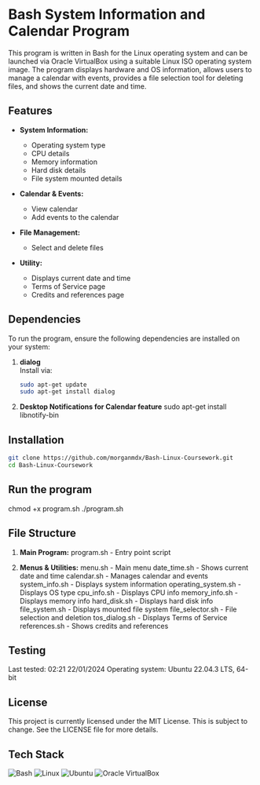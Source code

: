 # Bash System Information and Calendar Program

This program is written in Bash for the Linux operating system and can be launched via Oracle VirtualBox using a suitable Linux ISO operating system image. The program displays hardware and OS information, allows users to manage a calendar with events, provides a file selection tool for deleting files, and shows the current date and time.

## Features

- **System Information:**
  - Operating system type
  - CPU details
  - Memory information
  - Hard disk details
  - File system mounted details

- **Calendar & Events:**
  - View calendar
  - Add events to the calendar

- **File Management:**
  - Select and delete files

- **Utility:**
  - Displays current date and time
  - Terms of Service page
  - Credits and references page

## Dependencies

To run the program, ensure the following dependencies are installed on your system:

1. **dialog**  
   Install via:
   ```bash
   sudo apt-get update
   sudo apt-get install dialog

2. **Desktop Notifications for Calendar feature**
   sudo apt-get install libnotify-bin

## Installation
```bash
git clone https://github.com/morganmdx/Bash-Linux-Coursework.git
cd Bash-Linux-Coursework
```

## Run the program
chmod +x program.sh
./program.sh

## File Structure
1. **Main Program:**
program.sh - Entry point script

2. **Menus & Utilities:**
menu.sh - Main menu
date_time.sh - Shows current date and time
calendar.sh - Manages calendar and events
system_info.sh - Displays system information
operating_system.sh - Displays OS type
cpu_info.sh - Displays CPU info
memory_info.sh - Displays memory info
hard_disk.sh - Displays hard disk info
file_system.sh - Displays mounted file system
file_selector.sh - File selection and deletion
tos_dialog.sh - Displays Terms of Service
references.sh - Shows credits and references

## Testing

Last tested: 02:21 22/01/2024
Operating system: Ubuntu 22.04.3 LTS, 64-bit

## License

This project is currently licensed under the MIT License. This is subject to change.
See the LICENSE file for more details.

## Tech Stack

![Bash](https://img.shields.io/badge/Bash-4EAA25?logo=gnu-bash&logoColor=white&style=flat-square)
![Linux](https://img.shields.io/badge/Linux-FCC624?logo=linux&logoColor=black&style=flat-square)
![Ubuntu](https://img.shields.io/badge/Ubuntu-E95420?logo=ubuntu&logoColor=white&style=flat-square)
![Oracle VirtualBox](https://img.shields.io/badge/VirtualBox-183A61?logo=virtualbox&logoColor=white&style=flat-square)
